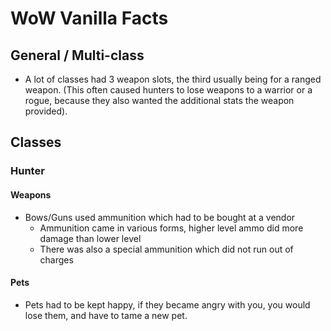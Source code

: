 # WoW Vanilla Facts

## General / Multi-class
 - A lot of classes had 3 weapon slots, the third usually being for a ranged weapon.  (This often caused hunters to lose weapons to a warrior or a rogue, because they also wanted the additional stats the weapon provided).

## Classes

### Hunter

#### Weapons
 - Bows/Guns used ammunition which had to be bought at a vendor
   * Ammunition came in various forms, higher level ammo did more damage than lower level
   * There was also a special ammunition which did not run out of charges
#### Pets
 - Pets had to be kept happy, if they became angry with you, you would lose them, and have to tame a new pet.
